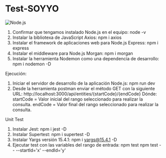 # Test-SOYYO

![Node.js](https://img.shields.io/badge/Node.js-v18.14.0-brightgreen)

1. Confirmar que tengamos instalado Node.js en el equipo: node -v
2. Instalar la bibliotexa de JavaScript Axios: npm i axios
3. Instalar el framework de aplicaciones web para Node.js Express: npm i express
4. Instalar el middleware para Node.js Morgan: npm i morgan
5. Instalar la herramienta Nodemon como una dependencia de desarrollo: npm i nodemon -D

Ejecución:

1. Iniciar el servidor de desarrollo de la aplicación Node.js: npm run dev
2. Desde la herramienta postman enviar el método GET con la siguiente URL:
http://localhost:3000/api/entities/{startCode}/{endCode}
Dónde:
startCode = Valor inicial del rango seleccionado para realizar la consulta.
endCode = Valor final del rango seleccionado para realizar la consulta.

Unit Test

1. Instalar Jest: npm i jest -D
2. Instalar Supertest: npm i supertest -D
3. Instalar Yargs versión 15.4.1: npm i yargs@15.4.1 -D
4. Ejecutar test con las variables del rango de entrada: 
npm test
npm test -- --startId='x' --endId='y'
